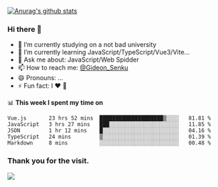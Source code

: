 [![Anurag's github stats](https://github-readme-stats.vercel.app/api?username=gideonsenku)](https://github.com/anuraghazra/github-readme-stats)
### Hi there 👋
- 🔭 I’m currently studying on a not bad university 
- 🌱 I’m currently learning JavaScript/TypeScript/Vue3/Vite...
- 💬 Ask me about: JavaScript/Web Spidder 
- 📫 How to reach me: [@Gideon_Senku](https://t.me/Gideon_Senku)
- 😄 Pronouns: ...
- ⚡ Fun fact: I ❤️ 🎵

📊 **This week I spent my time on**
<!--START_SECTION:waka-->
```text
Vue.js       23 hrs 52 mins  ████████████████████▒░░░░   81.81 % 
JavaScript   3 hrs 27 mins   ███░░░░░░░░░░░░░░░░░░░░░░   11.85 % 
JSON         1 hr 12 mins    █░░░░░░░░░░░░░░░░░░░░░░░░   04.16 % 
TypeScript   24 mins         ▒░░░░░░░░░░░░░░░░░░░░░░░░   01.39 % 
Markdown     8 mins          ░░░░░░░░░░░░░░░░░░░░░░░░░   00.48 % 
```
<!--END_SECTION:waka-->


### Thank you for the visit.
![](http://profile-counter.glitch.me/gideonsenku/count.svg)
<!--
**GideonSenku/GideonSenku** is a ✨ _special_ ✨ repository because its `README.md` (this file) appears on your GitHub profile.

Here are some ideas to get you started:

- 🔭 I’m currently working on ...
- 🌱 I’m currently learning ...
- 👯 I’m looking to collaborate on ...
- 🤔 I’m looking for help with ...
- 💬 Ask me about ...
- 📫 How to reach me: ...
- 😄 Pronouns: ...
- ⚡ Fun fact: ...
-->
